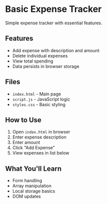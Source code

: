 
# Basic Expense Tracker

Simple expense tracker with essential features.

## Features

- Add expense with description and amount
- Delete individual expenses
- View total spending
- Data persists in browser storage

## Files

- `index.html` - Main page
- `script.js` - JavaScript logic
- `styles.css` - Basic styling

## How to Use

1. Open `index.html` in browser
2. Enter expense description
3. Enter amount
4. Click "Add Expense"
5. View expenses in list below

## What You'll Learn

- Form handling
- Array manipulation
- Local storage basics
- DOM updates
